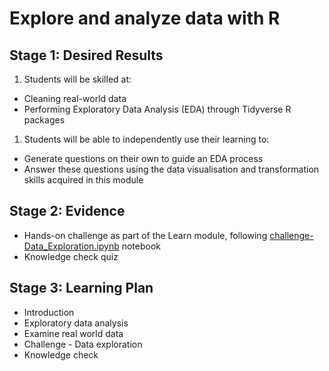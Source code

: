 # Explore and analyze data with R

## Stage 1: Desired Results 

1. Students will be skilled at:
- Cleaning real-world data
- Performing Exploratory Data Analysis (EDA) through Tidyverse R packages
1. Students will be able to independently use their learning to:
- Generate questions on their own to guide an EDA process
- Answer these questions using the data visualisation and transformation skills acquired in this module

## Stage 2: Evidence
 
- Hands-on challenge as part of the Learn module, following [challenge-Data_Exploration.ipynb](./solution/challenge-Data_Exploration.ipynb) notebook
- Knowledge check quiz 

## Stage 3: Learning Plan

- Introduction
- Exploratory data analysis
- Examine real world data
- Challenge - Data exploration
- Knowledge check